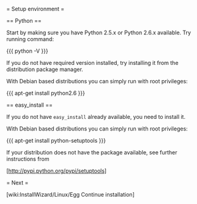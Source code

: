 = Setup environment =

== Python ==

Start by making sure you have Python 2.5.x or Python 2.6.x available. Try running command:

{{{
python -V
}}}

If you do not have required version installed, try installing it from the distribution package manager.

With Debian based distributions you can simply run with root privileges:

{{{
apt-get install python2.6
}}}

== easy_install ==

If you do not have `easy_install` already available, you need to install it.

With Debian based distributions you can simply run with root privileges:

{{{
apt-get install python-setuptools
}}}

If your distribution does not have the package available, see further instructions from 

[http://pypi.python.org/pypi/setuptools]

= Next =

[wiki:InstallWizard/Linux/Egg Continue installation]
